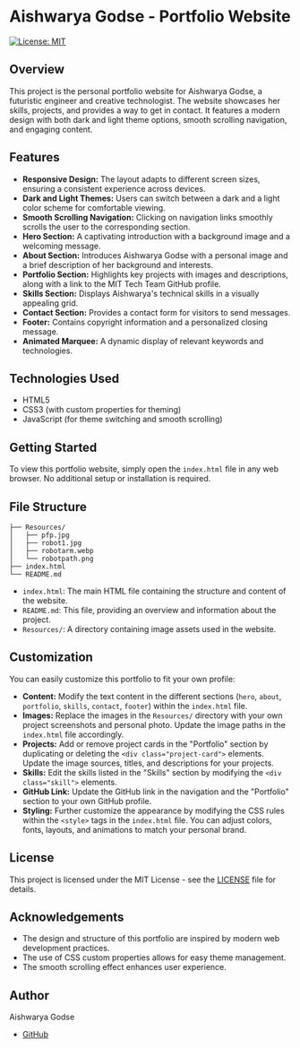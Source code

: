 # Aishwarya Godse - Portfolio Website

[![License: MIT](https://img.shields.io/badge/License-MIT-yellow.svg)](https://opensource.org/licenses/MIT)

## Overview

This project is the personal portfolio website for Aishwarya Godse, a futuristic engineer and creative technologist. The website showcases her skills, projects, and provides a way to get in contact. It features a modern design with both dark and light theme options, smooth scrolling navigation, and engaging content.

## Features

-   **Responsive Design:** The layout adapts to different screen sizes, ensuring a consistent experience across devices.
-   **Dark and Light Themes:** Users can switch between a dark and a light color scheme for comfortable viewing.
-   **Smooth Scrolling Navigation:** Clicking on navigation links smoothly scrolls the user to the corresponding section.
-   **Hero Section:** A captivating introduction with a background image and a welcoming message.
-   **About Section:** Introduces Aishwarya Godse with a personal image and a brief description of her background and interests.
-   **Portfolio Section:** Highlights key projects with images and descriptions, along with a link to the MIT Tech Team GitHub profile.
-   **Skills Section:** Displays Aishwarya's technical skills in a visually appealing grid.
-   **Contact Section:** Provides a contact form for visitors to send messages.
-   **Footer:** Contains copyright information and a personalized closing message.
-   **Animated Marquee:** A dynamic display of relevant keywords and technologies.

## Technologies Used

-   HTML5
-   CSS3 (with custom properties for theming)
-   JavaScript (for theme switching and smooth scrolling)

## Getting Started

To view this portfolio website, simply open the `index.html` file in any web browser. No additional setup or installation is required.

## File Structure

```
├── Resources/
│   ├── pfp.jpg
│   ├── robot1.jpg
│   ├── robotarm.webp
│   └── robotpath.png
├── index.html
└── README.md
```

-   `index.html`: The main HTML file containing the structure and content of the website.
-   `README.md`: This file, providing an overview and information about the project.
-   `Resources/`: A directory containing image assets used in the website.

## Customization

You can easily customize this portfolio to fit your own profile:

-   **Content:** Modify the text content in the different sections (`hero`, `about`, `portfolio`, `skills`, `contact`, `footer`) within the `index.html` file.
-   **Images:** Replace the images in the `Resources/` directory with your own project screenshots and personal photo. Update the image paths in the `index.html` file accordingly.
-   **Projects:** Add or remove project cards in the "Portfolio" section by duplicating or deleting the `<div class="project-card">` elements. Update the image sources, titles, and descriptions for your projects.
-   **Skills:** Edit the skills listed in the "Skills" section by modifying the `<div class="skill">` elements.
-   **GitHub Link:** Update the GitHub link in the navigation and the "Portfolio" section to your own GitHub profile.
-   **Styling:** Further customize the appearance by modifying the CSS rules within the `<style>` tags in the `index.html` file. You can adjust colors, fonts, layouts, and animations to match your personal brand.

## License

This project is licensed under the MIT License - see the [LICENSE](https://opensource.org/licenses/MIT) file for details.

## Acknowledgements

-   The design and structure of this portfolio are inspired by modern web development practices.
-   The use of CSS custom properties allows for easy theme management.
-   The smooth scrolling effect enhances user experience.

## Author

Aishwarya Godse
-   [GitHub](https://github.com/mittechteam)
